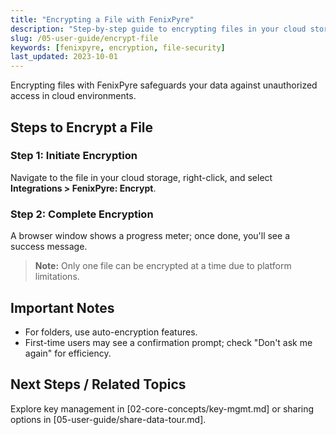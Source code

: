 ```yaml
---
title: "Encrypting a File with FenixPyre"
description: "Step-by-step guide to encrypting files in your cloud storage using FenixPyre."
slug: /05-user-guide/encrypt-file
keywords: [fenixpyre, encryption, file-security]
last_updated: 2023-10-01
---
```


Encrypting files with FenixPyre safeguards your data against unauthorized access in cloud environments.

## Steps to Encrypt a File

### Step 1: Initiate Encryption
Navigate to the file in your cloud storage, right-click, and select **Integrations > FenixPyre: Encrypt**.

<!-- IMG: ./media/05-user-guide/encrypt-step1.png | Alt: Right-click menu for encryption -->

### Step 2: Complete Encryption
A browser window shows a progress meter; once done, you'll see a success message.

<!-- IMG: ./media/05-user-guide/encrypt-step2.png | Alt: Encryption completion screen -->

> **Note:** Only one file can be encrypted at a time due to platform limitations.

## Important Notes
- For folders, use auto-encryption features.
- First-time users may see a confirmation prompt; check "Don't ask me again" for efficiency.

<!-- IMG: ./media/05-user-guide/encrypt-prompt.png | Alt: Initial encryption confirmation prompt -->

## Next Steps / Related Topics
Explore key management in [02-core-concepts/key-mgmt.md] or sharing options in [05-user-guide/share-data-tour.md].